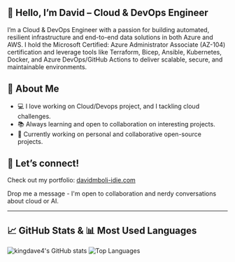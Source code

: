 ## 👋 Hello, I’m David – Cloud & DevOps Engineer

I’m a Cloud & DevOps Engineer with a passion for building automated, resilient infrastructure and end-to-end data solutions in both Azure and AWS. I hold the Microsoft Certified: Azure Administrator Associate (AZ-104) certification and leverage tools like Terraform, Bicep, Ansible, Kubernetes, Docker, and Azure DevOps/GitHub Actions to deliver scalable, secure, and maintainable environments.

## 🚀 About Me
- 💻 I love working on Cloud/Devops project, and I tackling cloud challenges.
- 📚 Always learning and open to collaboration on interesting projects.
- 🌱 Currently working on personal and collaborative open-source projects.


## 🤝 Let’s connect!

Check out my portfolio: [davidmboli-idie.com](https://www.davidmboli-idie.com/)

Drop me a message - I'm open to collaboration and nerdy conversations about cloud or AI.

---

## 📈 GitHub Stats                            & 📊 Most Used Languages
![kingdave4's GitHub stats](https://github-readme-stats.vercel.app/api?username=kingdave4&show_icons=true&theme=radical)
![Top Languages](https://github-readme-stats.vercel.app/api/top-langs/?username=kingdave4&layout=compact&hide_progress=false&theme=radical)
